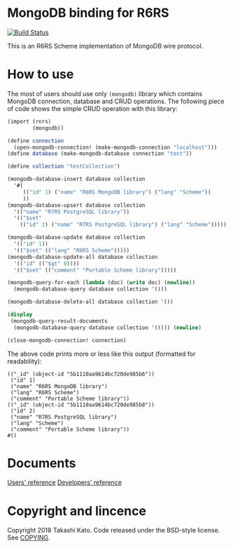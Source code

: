 # MongoDB binding for R6RS

[![Build Status](https://travis-ci.org/ktakashi/r6rs-mongodb.svg?branch=master)](https://travis-ci.org/ktakashi/r6rs-mongodb)

This is an R6RS Scheme implementation of MongoDB wire protocol.

# How to use

The most of users should use only `(mongodb)` library which contains
MongoDB connection, database and CRUD operations. The following piece of
code shows the simple CRUD operation with this library:

```scheme
(import (rnrs)
        (mongodb))

(define connection 
  (open-mongodb-connection! (make-mongodb-connection "localhost")))
(define database (make-mongodb-database connection "test"))

(define collection "testCollection")

(mongodb-database-insert database collection
  '#(
     (("id" 1) ("name" "R6RS MongoDB library") ("lang" "Scheme"))
	 ))
(mongodb-database-upsert database collection
  '(("name" "R7RS PostgreSQL library"))
  '(("$set"
	(("id" 2) ("name" "R7RS PostgreSQL library") ("lang" "Scheme")))))

(mongodb-database-update database collection
  '(("id" 1))
  '(("$set" (("lang" "R6RS Scheme")))))
(mongodb-database-update-all database collection
  '(("id" (("$gt" 0))))
  '(("$set" (("comment" "Portable Scheme library")))))

(mongodb-query-for-each (lambda (doc) (write doc) (newline))
  (mongodb-database-query database collection '()))

(mongodb-database-delete-all database collection '())

(display
 (mongodb-query-result-documents
  (mongodb-database-query database collection '()))) (newline)

(close-mongodb-connection! connection)

```
The above code prints more or less like this output (formatted for readability):
```
(("_id" (object-id "5b1110aa9614bc720de985b6"))
 ("id" 1)
 ("name" "R6RS MongoDB library")
 ("lang" "R6RS Scheme")
 ("comment" "Portable Scheme library"))
(("_id" (object-id "5b1110aa9614bc720de985b8"))
 ("id" 2)
 ("name" "R7RS PostgreSQL library") 
 ("lang" "Scheme")
 ("comment" "Portable Scheme library"))
#()
```

# Documents

[Users' reference](doc/UsersReference.md)
[Developers' reference](doc/DevelopersReference.md)

# Copyright and lincence

Copyright 2018 Takashi Kato. Code released under the BSD-style license.
See [COPYING](COPYING).
